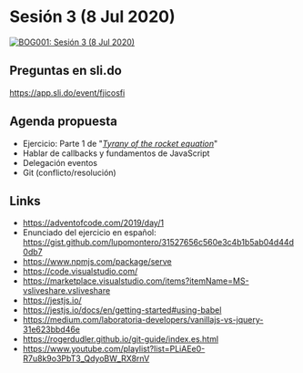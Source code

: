 # Sesión 3 (8 Jul 2020)

[![BOG001: Sesión 3 (8 Jul 2020)](https://img.youtube.com/vi/-dtEbTvRqnQ/0.jpg)](https://youtu.be/-dtEbTvRqnQ)

## Preguntas en sli.do

https://app.sli.do/event/fjicosfi

## Agenda propuesta

* Ejercicio: Parte 1 de "[_Tyrany of the rocket equation_](https://gist.github.com/lupomontero/31527656c560e3c4b1b5ab04d44d0db7)"
* Hablar de callbacks y fundamentos de JavaScript
* Delegación eventos
* Git (conflicto/resolución)

## Links

* https://adventofcode.com/2019/day/1
* Enunciado del ejercicio en español: https://gist.github.com/lupomontero/31527656c560e3c4b1b5ab04d44d0db7
* https://www.npmjs.com/package/serve
* https://code.visualstudio.com/
* https://marketplace.visualstudio.com/items?itemName=MS-vsliveshare.vsliveshare
* https://jestjs.io/
* https://jestjs.io/docs/en/getting-started#using-babel
* https://medium.com/laboratoria-developers/vanillajs-vs-jquery-31e623bbd46e
* https://rogerdudler.github.io/git-guide/index.es.html
* https://www.youtube.com/playlist?list=PLiAEe0-R7u8k9o3PbT3_QdyoBW_RX8rnV